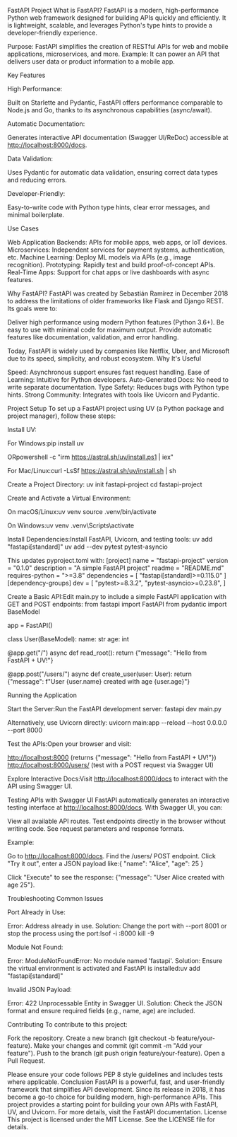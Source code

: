 FastAPI Project
What is FastAPI?
FastAPI is a modern, high-performance Python web framework designed for building APIs quickly and efficiently. It is lightweight, scalable, and leverages Python's type hints to provide a developer-friendly experience.

Purpose: FastAPI simplifies the creation of RESTful APIs for web and mobile applications, microservices, and more.
Example: It can power an API that delivers user data or product information to a mobile app.

Key Features

High Performance:

Built on Starlette and Pydantic, FastAPI offers performance comparable to Node.js and Go, thanks to its asynchronous capabilities (async/await).


Automatic Documentation:

Generates interactive API documentation (Swagger UI/ReDoc) accessible at <http://localhost:8000/docs>.


Data Validation:

Uses Pydantic for automatic data validation, ensuring correct data types and reducing errors.


Developer-Friendly:

Easy-to-write code with Python type hints, clear error messages, and minimal boilerplate.



Use Cases

Web Application Backends: APIs for mobile apps, web apps, or IoT devices.
Microservices: Independent services for payment systems, authentication, etc.
Machine Learning: Deploy ML models via APIs (e.g., image recognition).
Prototyping: Rapidly test and build proof-of-concept APIs.
Real-Time Apps: Support for chat apps or live dashboards with async features.

Why FastAPI?
FastAPI was created by Sebastián Ramírez in December 2018 to address the limitations of older frameworks like Flask and Django REST. Its goals were to:

Deliver high performance using modern Python features (Python 3.6+).
Be easy to use with minimal code for maximum output.
Provide automatic features like documentation, validation, and error handling.

Today, FastAPI is widely used by companies like Netflix, Uber, and Microsoft due to its speed, simplicity, and robust ecosystem.
Why It's Useful

Speed: Asynchronous support ensures fast request handling.
Ease of Learning: Intuitive for Python developers.
Auto-Generated Docs: No need to write separate documentation.
Type Safety: Reduces bugs with Python type hints.
Strong Community: Integrates with tools like Uvicorn and Pydantic.

Project Setup
To set up a FastAPI project using UV (a Python package and project manager), follow these steps:

Install UV:

For Windows:pip install uv

ORpowershell -c "irm <https://astral.sh/uv/install.ps1> | iex"


For Mac/Linux:curl -LsSf <https://astral.sh/uv/install.sh> | sh




Create a Project Directory:
uv init fastapi-project
cd fastapi-project


Create and Activate a Virtual Environment:

On macOS/Linux:uv venv
source .venv/bin/activate


On Windows:uv venv
.venv\Scripts\activate




Install Dependencies:Install FastAPI, Uvicorn, and testing tools:
uv add "fastapi[standard]"
uv add --dev pytest pytest-asyncio

This updates pyproject.toml with:
[project]
name = "fastapi-project"
version = "0.1.0"
description = "A simple FastAPI project"
readme = "README.md"
requires-python = ">=3.8"
dependencies = [
    "fastapi[standard]>=0.115.0"
]
[dependency-groups]
dev = [
    "pytest>=8.3.2",
    "pytest-asyncio>=0.23.8",
]


Create a Basic API:Edit main.py to include a simple FastAPI application with GET and POST endpoints:
from fastapi import FastAPI
from pydantic import BaseModel

app = FastAPI()

class User(BaseModel):
    name: str
    age: int

@app.get("/")
async def read_root():
    return {"message": "Hello from FastAPI + UV!"}

@app.post("/users/")
async def create_user(user: User):
    return {"message": f"User {user.name} created with age {user.age}"}



Running the Application

Start the Server:Run the FastAPI development server:
fastapi dev main.py

Alternatively, use Uvicorn directly:
uvicorn main:app --reload --host 0.0.0.0 --port 8000


Test the APIs:Open your browser and visit:

<http://localhost:8000> (returns {"message": "Hello from FastAPI + UV!"})
<http://localhost:8000/users/> (test with a POST request via Swagger UI)


Explore Interactive Docs:Visit <http://localhost:8000/docs> to interact with the API using Swagger UI.


Testing APIs with Swagger UI
FastAPI automatically generates an interactive testing interface at <http://localhost:8000/docs>. With Swagger UI, you can:

View all available API routes.
Test endpoints directly in the browser without writing code.
See request parameters and response formats.

Example:

Go to <http://localhost:8000/docs>.
Find the /users/ POST endpoint.
Click "Try it out", enter a JSON payload like:{
    "name": "Alice",
    "age": 25
}


Click "Execute" to see the response: {"message": "User Alice created with age 25"}.

Troubleshooting Common Issues

Port Already in Use:

Error: Address already in use.
Solution: Change the port with --port 8001 or stop the process using the port:lsof -i :8000
kill -9 <PID>




Module Not Found:

Error: ModuleNotFoundError: No module named 'fastapi'.
Solution: Ensure the virtual environment is activated and FastAPI is installed:uv add "fastapi[standard]"




Invalid JSON Payload:

Error: 422 Unprocessable Entity in Swagger UI.
Solution: Check the JSON format and ensure required fields (e.g., name, age) are included.



Contributing
To contribute to this project:

Fork the repository.
Create a new branch (git checkout -b feature/your-feature).
Make your changes and commit (git commit -m "Add your feature").
Push to the branch (git push origin feature/your-feature).
Open a Pull Request.

Please ensure your code follows PEP 8 style guidelines and includes tests where applicable.
Conclusion
FastAPI is a powerful, fast, and user-friendly framework that simplifies API development. Since its release in 2018, it has become a go-to choice for building modern, high-performance APIs. This project provides a starting point for building your own APIs with FastAPI, UV, and Uvicorn.
For more details, visit the FastAPI documentation.
License
This project is licensed under the MIT License. See the LICENSE file for details.

